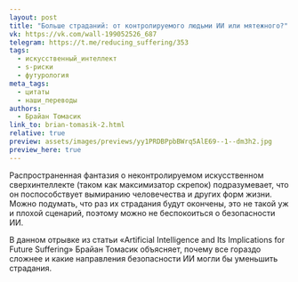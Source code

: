 ```yaml
---
layout: post
title: "Больше страданий: от контролируемого людьми ИИ или мятежного?"
vk: https://vk.com/wall-199052526_687
telegram: https://t.me/reducing_suffering/353
tags:
  - искусственный_интеллект
  - s-риски
  - футурология
meta_tags:
  - цитаты
  - наши_переводы
authors:
  - Брайан Томасик
link_to: brian-tomasik-2.html
relative: true
preview: assets/images/previews/yy1PRDBPpbBWrq5AlE69--1--dm3h2.jpg
preview_here: true
---
```

Распространенная фантазия о неконтролируемом искусственном сверхинтеллекте (таком как максимизатор скрепок) подразумевает, что он поспособствует вымиранию человечества и других форм жизни. Можно подумать, что раз их страдания будут окончены, это не такой уж и плохой сценарий, поэтому можно не беспокоиться о безопасности ИИ.

В данном отрывке из статьи «Artificial Intelligence and Its Implications for Future Suffering» Брайан Томасик объясняет, почему все гораздо сложнее и какие направления безопасности ИИ могли бы уменьшить страдания.
